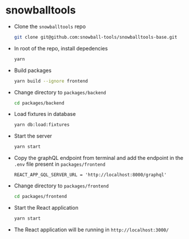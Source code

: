 # snowballtools

- Clone the  `snowballtools` repo

  ```bash
  git clone git@github.com:snowball-tools/snowballtools-base.git
  ```

- In root of the repo, install depedencies

  ```bash
  yarn
  ```

- Build packages

  ```bash
  yarn build --ignore frontend
  ```

- Change directory to `packages/backend`

  ```bash
  cd packages/backend
  ```

- Load fixtures in database

  ```bash
  yarn db:load:fixtures
  ```

- Start the server

  ```bash
  yarn start
  ```

- Copy the graphQL endpoint from terminal and add the endpoint in the `.env` file present in `packages/frontend`

  ```
  REACT_APP_GQL_SERVER_URL = 'http://localhost:8000/graphql'
  ```

- Change directory to `packages/frontend`

  ```bash
  cd packages/frontend
  ```

- Start the React application

  ```bash
  yarn start
  ```

- The React application will be running in `http://localhost:3000/`
